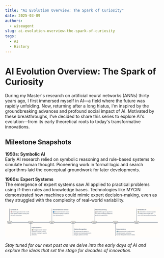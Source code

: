 ```yaml
---
title: "AI Evolution Overview: The Spark of Curiosity"
date: 2025-03-09
authors:
  - wiseagent
slug: ai-evolution-overview-the-spark-of-curiosity
tags:
  - AI
  - History
---
```


# AI Evolution Overview: The Spark of Curiosity

During my Master's research on artificial neural networks (ANNs) thirty years ago, I first immersed myself in AI—a field where the future was rapidly unfolding. Now, returning after a long hiatus, I'm inspired by the groundbreaking advances and profound social impact of AI. Motivated by these breakthroughs, I've decided to share this series to explore AI's evolution—from its early theoretical roots to today's transformative innovations.

<!--truncate-->

## Milestone Snapshots

**1950s: Symbolic AI**  
Early AI research relied on symbolic reasoning and rule-based systems to simulate human thought. Pioneering work in formal logic and search algorithms laid the conceptual groundwork for later developments.

**1960s: Expert Systems**  
The emergence of expert systems saw AI applied to practical problems using if-then rules and knowledge bases. Technologies like MYCIN demonstrated how machines could mimic expert decision-making, even as they struggled with the complexity of real-world variability.

![AI Milestones timeline](/img/ProfessionalMusings/AI-timeline.png)

*Stay tuned for our next post as we delve into the early days of AI and explore the ideas that set the stage for decades of innovation.*